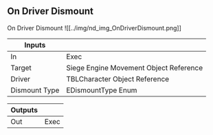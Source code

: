## On Driver Dismount
On Driver Dismount
![[../img/nd_img_OnDriverDismount.png]]

|Inputs||
|--|--|
| In | Exec |
| Target | Siege Engine Movement Object Reference |
| Driver | TBLCharacter Object Reference |
| Dismount Type | EDismountType Enum |

|Outputs||
|--|--|
| Out | Exec |
